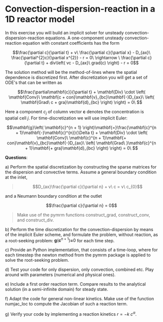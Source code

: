 # Convection-dispersion-reaction in a 1D reactor model 

In this exercise you will build an implicit solver for unsteady
convection-dispersion-reaction equations. A one-component unsteady
convection-reaction equation with constant coefficients has the form

$$\frac{\partial c}{\partial t} + v\ \frac{\partial c}{\partial x} - D_{ax}\ \frac{\partial^{2}c}{\partial x^{2}} - r = 0\  \rightarrow \ \frac{\partial c}{\partial t} + div\left( vc - D_{ax}\ grad(c) \right) - r = 0$$

The solution method will be the method-of-lines where the spatial
dependence is discretized first. After discretization you will get a set
of ODE's that can be written as

$$\frac{\partial\mathbf{c}}{\partial t} + \mathbf{Div} \cdot \left( \mathbf{Conv}\ \mathbf{c + con}\mathbf{v}_{bc}\mathbf{-}D_{ax}\ \left( \mathbf{Grad\ c + gra}\mathbf{d}_{bc} \right) \right) = 0\ $$

Here a component $c_{j}$ of column vector $\mathbf{c}$ denotes the
concentration is spatial cell $j$. For time-discretization we will use
implicit Euler:

$$\mathbf{g}\left( \mathbf{c}^{n + 1} \right)\mathbf{=}\frac{\mathbf{c}^{n + 1}\mathbf{-}\mathbf{c}^{n}}{\Delta t} + \mathbf{Div} \cdot \left( \mathbf{Conv}\ \mathbf{c}^{n + 1}\mathbf{+ con}\mathbf{v}_{bc}\mathbf{-}D_{ax}\ \left( \mathbf{Grad\ }\mathbf{c}^{n + 1}\mathbf{+ gra}\mathbf{d}_{bc} \right) \right) = 0\ $$

**Questions**:

a)  Perform the spatial discretization by constructing the sparse
    matrices for the dispersion and convective terms. Assume a general
    boundary condition at the inlet,

> $$D_{ax}\frac{\partial c}{\partial n} + v\ c = v\ c_{0}$$

and a Neumann boundary condition at the outlet

$$\frac{\partial c}{\partial n} = 0$$

> Make use of the pymrm functions construct_grad, construct_conv, and
> construct_div.

b)  Perform the time discretization for the convection-dispersion by
    means of the implicit Euler scheme, and formulate the problem,
    without reaction, as a root-seeking problem:
    $\mathbf{g}\left( \mathbf{c}^{n + 1} \right)\mathbf{=}0$ for each
    time step.

c)  Provide an Python implementation, that consists of a time-loop,
    where for each timestep the newton method from the pymrm package is
    applied to solve the root-seeking problem.

d)  Test your code for only dispersion, only convection, combined etc.
    Play around with parameters (numerical and physical ones).

e)  Include a first order reaction term. Compare results to the
    analytical solution (in a semi-infinite domain) for steady state.

f)  Adapt the code for general non-linear kinetics. Make use of the
    function numjac_loc to compute the Jacobian of such a reaction term.

g)  Verify your code by implementing a reaction kinetics
    $r = - k\ c^{\alpha}$.
